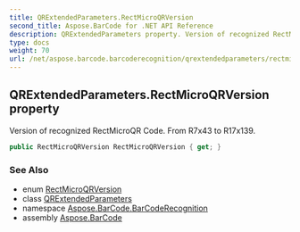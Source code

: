 ```yaml
---
title: QRExtendedParameters.RectMicroQRVersion
second_title: Aspose.BarCode for .NET API Reference
description: QRExtendedParameters property. Version of recognized RectMicroQR Code. From R7x43 to R17x139
type: docs
weight: 70
url: /net/aspose.barcode.barcoderecognition/qrextendedparameters/rectmicroqrversion/
---
```

## QRExtendedParameters.RectMicroQRVersion property

Version of recognized RectMicroQR Code. From R7x43 to R17x139.

```csharp
public RectMicroQRVersion RectMicroQRVersion { get; }
```

### See Also

* enum [RectMicroQRVersion](../../../aspose.barcode.generation/rectmicroqrversion/)
* class [QRExtendedParameters](../)
* namespace [Aspose.BarCode.BarCodeRecognition](../../qrextendedparameters/)
* assembly [Aspose.BarCode](../../../)


